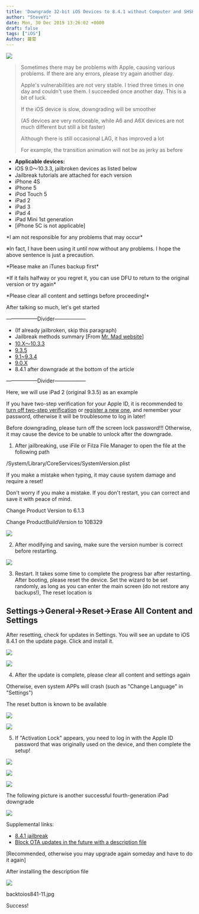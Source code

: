 ```yaml
---
title: 'Downgrade 32-bit iOS Devices to 8.4.1 without Computer and SHSH'
author: "SteveYi"
date: Mon, 30 Dec 2019 13:26:02 +0000
draft: false
tags: ["iOS"]
Author: 蘿蔔
---
```


![](https://static-a1.steveyi.net/media/blog/2020/04/9564cd1098c2183afddb9be15db99ddf781db6b1-770x439_c.jpeg)

> Sometimes there may be problems with Apple, causing various problems. If there are any errors, please try again another day.
> 
> Apple's vulnerabilities are not very stable. I tried three times in one day and couldn't use them. I succeeded once another day. This is a bit of luck.
> 
> If the iOS device is slow, downgrading will be smoother
> 
> (A5 devices are very noticeable, while A6 and A6X devices are not much different but still a bit faster)
> 
> Although there is still occasional LAG, it has improved a lot
> 
> For example, the transition animation will not be as jerky as before

*   **Applicable devices:**
*   iOS 9.0～10.3.3, jailbroken devices as listed below
*   Jailbreak tutorials are attached for each version
*   iPhone 4S
*   iPhone 5
*   iPod Touch 5
*   iPad 2
*   iPad 3
*   iPad 4
*   iPad Mini 1st generation
*   \[iPhone 5C is not applicable\]

\*I am not responsible for any problems that may occur\*

※In fact, I have been using it until now without any problems. I hope the above sentence is just a precaution.

\*Please make an iTunes backup first\*

\*If it fails halfway or you regret it, you can use DFU to return to the original version or try again\*

\*Please clear all content and settings before proceeding!\*

After talking so much, let's get started

——————Divider——————

*   (If already jailbroken, skip this paragraph)
*   Jailbreak methods summary \[From [Mr. Mad website](https://mrmad.com.tw)\]
*   [10.X～10.3.3](https://www.google.com/url?q=https://mrmad.com.tw/h3lix&sa=D&ust=1577715419051000)
*   [9.3.5](https://www.google.com/url?q=https://mrmad.com.tw/phoenix-jailbreakable&sa=D&ust=1577715419052000)
*   [9.1~9.3.4](https://www.google.com/url?q=https://mrmad.com.tw/tihmstar-jailbreakme-4-0&sa=D&ust=1577715419052000)
*   [9.0.X](https://www.google.com/url?q=https://mrmad.com.tw/ios9-0-9-1-teachingios9-perfect-jailbreak-jailbreak-assault-pangu-jailbreak-tool-gives-you-the-perfect-escape-update-version-v1-3-1&sa=D&ust=1577715419052000)
*   8.4.1 after downgrade at the bottom of the article

——————Divider——————

Here, we will use iPad 2 (original 9.3.5) as an example

If you have two-step verification for your Apple ID, it is recommended to [turn off two-step verification](https://www.google.com/url?q=https://support.apple.com/zh-tw/HT202664&sa=D&ust=1577715419053000) or [register a new one](https://www.google.com/url?q=https://appleid.apple.com/account%23!%26page%3Dcreate&sa=D&ust=1577715419053000), and remember your password, otherwise it will be troublesome to log in later!

Before downgrading, please turn off the screen lock password!!! Otherwise, it may cause the device to be unable to unlock after the downgrade.

1. After jailbreaking, use iFile or Filza File Manager to open the file at the following path

/System/Library/CoreServices/SystemVersion.plist

If you make a mistake when typing, it may cause system damage and require a reset!

Don't worry if you make a mistake. If you don't restart, you can correct and save it with peace of mind.

Change Product Version to 6.1.3

Change ProductBuildVersion to 10B329

![](https://static-a1.steveyi.net/media/blog/2020/04/backtoios841-2.jpg)

2. After modifying and saving, make sure the version number is correct before restarting.

![](https://static-a1.steveyi.net/media/blog/2020/04/backtoios841-1.jpg)

3. Restart. It takes some time to complete the progress bar after restarting. After booting, please reset the device. Set the wizard to be set randomly, as long as you can enter the main screen (do not restore any backups!), The reset location is

Settings->General->Reset->Erase All Content and Settings
---------------------

After resetting, check for updates in Settings. You will see an update to iOS 8.4.1 on the update page. Click and install it.

![](https://static-a1.steveyi.net/media/blog/2020/04/backtoios841-3.jpg)

![](https://static-a1.steveyi.net/media/blog/2020/04/backtoios841-4.jpg)

4. After the update is complete, please clear all content and settings again

Otherwise, even system APPs will crash (such as "Change Language" in "Settings")

The reset button is known to be available

![](https://static-a1.steveyi.net/media/blog/2020/04/backtoios841-5.jpg)

![](https://static-a1.steveyi.net/media/blog/2020/04/backtoios841-6.jpg)

5. If "Activation Lock" appears, you need to log in with the Apple ID password that was originally used on the device, and then complete the setup!

![](https://static-a1.steveyi.net/media/blog/2020/04/backtoios841-7.jpg)

![](https://static-a1.steveyi.net/media/blog/2020/04/backtoios841-8.jpg)

![](https://static-a1.steveyi.net/media/blog/2020/04/backtoios841-9.jpg)

The following picture is another successful fourth-generation iPad downgrade

![](https://static-a1.steveyi.net/media/blog/2020/04/backtoios841-10.jpg)

Supplemental links:

*   [8.4.1 jailbreak](https://www.google.com/url?q=https://mrmad.com.tw/etason&sa=D&ust=1577715419056000)
*   [Block OTA updates in the future with a description file](https://www.google.com/url?q=https://mrmad.com.tw/technique-close-hide-ota&sa=D&ust=1577715419056000) 

\[Recommended, otherwise you may upgrade again someday and have to do it again\]

After installing the description file

![](https://static-a1.steveyi.net/media/blog/2020/04/backtoios841-11.jpg)

backtoios841-11.jpg

Success!
